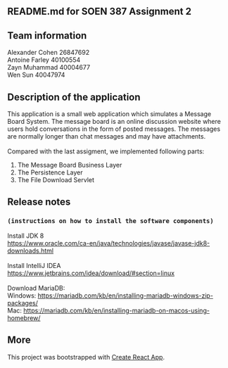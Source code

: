 ## README.md for SOEN 387 Assignment 2
 
## Team information

Alexander Cohen 26847692 <br />
Antoine Farley 40100554 <br />
Zayn Muhammad 40004677 <br />
Wen Sun 40047974 <br />

## Description of the application

This application is a small web application which simulates a Message Board System.
The message board is an online discussion website 
where users hold conversations in the form of posted messages. 
The messages are normally longer than chat messages 
and may have attachments.<br />
<br />
Compared with the last assigment, we implemented following parts:
1) The Message Board Business Layer
2) The Persistence Layer
3) The File Download Servlet


## Release notes 
### `(instructions on how to install the software components)`
Install JDK 8<br />
https://www.oracle.com/ca-en/java/technologies/javase/javase-jdk8-downloads.html
<br /><br />
Install IntelliJ IDEA <br />
https://www.jetbrains.com/idea/download/#section=linux
<br /><br />
Download MariaDB: <br />
Windows: https://mariadb.com/kb/en/installing-mariadb-windows-zip-packages/ <br />
Mac: https://mariadb.com/kb/en/installing-mariadb-on-macos-using-homebrew/ <br />

## More
This project was bootstrapped with [Create React App](https://github.com/facebook/create-react-app).
